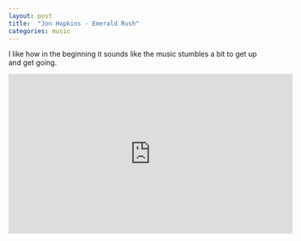 ```yaml
---
layout: post
title:  "Jon Hopkins - Emerald Rush"
categories: music
---
```


I like how in the beginning it sounds like the music stumbles a bit to get up
and get going.

<iframe width="560" height="315" src="https://www.youtube.com/embed/4sk0uDbM5lc?rel=0" frameborder="0" allow="autoplay; encrypted-media" allowfullscreen></iframe>

